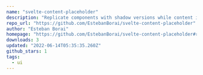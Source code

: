 ```yaml
---
name: "svelte-content-placeholder"
description: "Replicate components with shadow versions while content is not yet available"
repo_url: "https://github.com/EstebanBorai/svelte-content-placeholder"
author: "Esteban Borai"
homepage: "https://github.com/EstebanBorai/svelte-content-placeholder#readme"
downloads: 3
updated: "2022-06-14T05:35:35.260Z"
github_stars: 1
tags: 
  - ui
---
```

